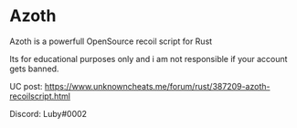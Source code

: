# Azoth
Azoth is a powerfull OpenSource recoil script for Rust

Its for educational purposes only and i am not responsible if your account gets banned.

UC post: https://www.unknowncheats.me/forum/rust/387209-azoth-recoilscript.html

Discord: Luby#0002

